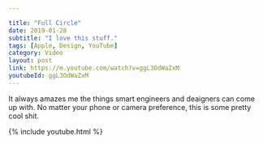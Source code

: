 ```yaml
---

title: "Full Circle"
date: 2019-01-28
subtitle: "I love this stuff."
tags: [Apple, Design, YouTube]
category: Video
layout: post
link: https://m.youtube.com/watch?v=ggL3OdWaZxM
youtubeId: ggL3OdWaZxM
---
```


It always amazes me the things smart engineers and deaigners can come up with. No matter your phone or camera preference, this is some pretty cool shit.

{% include youtube.html %}
